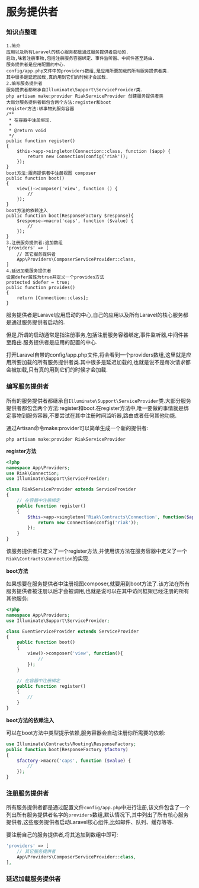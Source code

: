 # 服务提供者

### 知识点整理

```
1.简介
应用以及所有Laravel的核心服务都是通过服务提供者启动的.
启动,味着注册事物,包括注册服务容器绑定、事件监听器、中间件甚至路由.
服务提供者是应用配置的中心.
config/app.php文件中的providers数组,是应用所要加载的所有服务提供者类.
其中很多是延迟加载,真的用到它们的时候才会加载.
2.编写服务提供者
服务提供者都继承自Illuminate\Support\ServiceProvider类.
php artisan make:provider RiakServiceProvider 创建服务提供者类
大部分服务提供者都包含两个方法:register和boot
register方法:绑事物到服务容器
/**
 * 在容器中注册绑定.
 *
 * @return void
 */
public function register()
{
    $this->app->singleton(Connection::class, function ($app) {
        return new Connection(config('riak'));
    });
}
boot方法:服务提供者中注册视图 composer 
public function boot()
{
    view()->composer('view', function () {
        //
    });
}
boot方法的依赖注入
public function boot(ResponseFactory $response){
    $response->macro('caps', function ($value) {
        //
    });
}
3.注册服务提供者:追加数组
'providers' => [
    // 其它服务提供者
    App\Providers\ComposerServiceProvider::class,
]
4.延迟加载服务提供者
设置defer属性为true并定义一个provides方法
protected $defer = true;
public function provides()
{
    return [Connection::class];
}
```

服务提供者是Laravel应用启动的中心,自己的应用以及所有Laravel的核心服务都是通过服务提供者启动的.

但是,所谓的启动通常是指注册事务,包括注册服务容器绑定,事件监听器,中间件甚至路由.服务提供者是应用的配置的中心.

打开Laravel自带的config\/app.php文件,将会看到一个providers数组,这里就是应用所要加载的所有服务提供者类.其中很多是延迟加载的,也就是说不是每次请求都会被加载,只有真的用到它们的时候才会加载.

### 编写服务提供者

所有的服务提供者都继承自`Illuminate\Support\ServiceProvider`类.大部分服务提供者都包含两个方法:register和boot.在register方法中,唯一要做的事情就是绑定事物到服务容器,不要尝试在其中注册时间监听器,路由或者任何其他功能.

通过Artisan命令make:provider可以简单生成一个新的提供者:

```
php artisan make:provider RiakServiceProvider
```

**register方法**

```php
<?php
namespace App\Providers;
use Riak\Connection;
use Illuminate\Support\ServiceProvider;

class RiakServiceProvider extends ServiceProvider
{
    // 在容器中注册绑定
    public function register()
    {
        $this->app->singleton('Riak\Contracts\Connection', function($app){
            return new Connection(config('riak'));
        });
    }
}
```

该服务提供者只定义了一个register方法,并使用该方法在服务容器中定义了一个`Riak\Contracts\Connection`的实现.

**boot方法**

如果想要在服务提供者中注册视图composer,就要用到boot方法了.该方法在所有服务提供者被注册以后才会被调用,也就是说可以在其中访问框架已经注册的所有其他服务:

```php
<?php
namespace App\Providers;
use Illuminate\Support\ServiceProvider;

class EventServiceProvider extends ServiceProvider
{
    public function boot()
    {
        view()->composer('view', function(){
            //
        });
    }

    // 在容器中注册绑定
    public function register()
    {
        //
    }
}
```

**boot方法的依赖注入**

可以在boot方法中类型提示依赖,服务容器会自动注册你所需要的依赖:

```php
use Illuminate\Contracts\Routing\ResponseFactory;
public function boot(ResponseFactory $factory) 
{
    $factory->macro('caps', function ($value) {
        //
    });
}
```

### 注册服务提供者

所有服务提供者都是通过配置文件`config/app.php`中进行注册,该文件包含了一个列出所有服务提供者名字的`providers`数组,默认情况下,其中列出了所有核心服务提供者,这些服务提供者启动Laravel核心组件,比如邮件、队列、缓存等等.

要注册自己的服务提供者,将其追加到数组中即可:

```php
'providers' => [
    // 其它服务提供者
    App\Providers\ComposerServiceProvider::class,
],
```

### 延迟加载服务提供者



